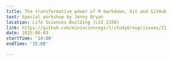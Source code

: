 ```yaml
---
title: The transformative power of R markdown, Git and GitHub
text: Special workshop by Jenny Bryan
location: Life Sciences Building (LSI 1330)
link: https://github.com/minisciencegirl/studyGroup/issues/21
date: 2015-06-03
startTime: '14:00'
endTime: '15:00'

---
```




